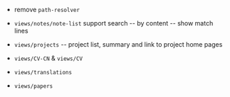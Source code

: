 - remove `path-resolver`

- `views/notes/note-list` support search -- by content -- show match lines

- `views/projects` -- project list, summary and link to project home pages
- `views/CV-CN` & `views/CV`
- `views/translations`
- `views/papers`
